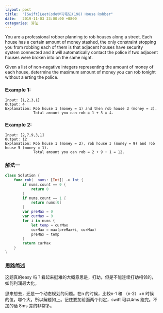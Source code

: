 ```yaml
---
layout: post
title:  "[Swift]LeetCode学习笔记(198) House Robber"
date:   2019-11-03 23:00:00 +0800
categories: 算法
---
```


You are a professional robber planning to rob houses along a street. Each house has a certain amount of money stashed, the only constraint stopping you from robbing each of them is that adjacent houses have security system connected and it will automatically contact the police if two adjacent houses were broken into on the same night.

Given a list of non-negative integers representing the amount of money of each house, determine the maximum amount of money you can rob tonight without alerting the police.

### Example 1:

```
Input: [1,2,3,1]
Output: 4
Explanation: Rob house 1 (money = 1) and then rob house 3 (money = 3).
             Total amount you can rob = 1 + 3 = 4.
```

### Example 2:

```
Input: [2,7,9,3,1]
Output: 12
Explanation: Rob house 1 (money = 2), rob house 3 (money = 9) and rob house 5 (money = 1).
             Total amount you can rob = 2 + 9 + 1 = 12.
```

### 解法一

```swift
class Solution {
    func rob(_ nums: [Int]) -> Int {
        if nums.count == 0 {
            return 0
        }
        if nums.count == 1 {
            return nums[0]
        }
        var preMax = 0
        var curMax = 0
        for i in nums {
            let temp = curMax
            curMax = max(preMax+i, curMax)
            preMax = temp
        }
        return curMax
    }
}
```

### 思路简述

这题真的easy 吗？看起来挺难的大概意思是，打劫，但是不能连续打劫相邻的，如何利润最大化。

思来想去，还是一个动态规划的问题。在n 的时候，比较n-1 和 （n-2）+n 时候的值，哪个大，所以解题如上。记住要加前面两个判定，swift 可以4ms 跑完。不加的话 8ms 差的非常多。


